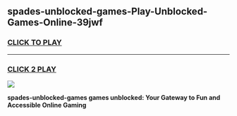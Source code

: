 
## spades-unblocked-games-Play-Unblocked-Games-Online-39jwf
<h3>
<a href="https://premium76.site?title=spades-unblocked-games&ref=24A">CLICK TO PLAY</a></h3>
<hr>

<h3>
<a href="https://premium76.site?title=spades-unblocked-games&ref=24A">CLICK 2 PLAY</a>
  
</h3>

<a href="https://premium76.site?title=spades-unblocked-games&ref=24A"><img src="https://clearcache.store/games.png"></a>


**spades-unblocked-games games unblocked: Your Gateway to Fun and Accessible Online Gaming**
